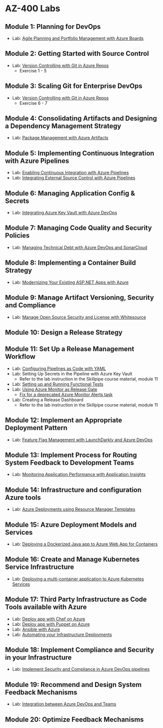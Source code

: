 # AZ-400 Labs

## Module 1: Planning for DevOps
* Lab: [Agile Planning and Portfolio Management with Azure Boards](https://www.azuredevopslabs.com/labs/azuredevops/agile/)

## Module 2: Getting Started with Source Control
* Lab: [Version Controlling with Git in Azure Repos](https://www.azuredevopslabs.com/labs/azuredevops/git/)
  * Exercise 1 - 5

## Module 3: Scaling Git for Enterprise DevOps
* Lab: [Version Controlling with Git in Azure Repos](https://www.azuredevopslabs.com/labs/azuredevops/git/)
  * Exercise 6 - 7

## Module 4: Consolidating Artifacts and Designing a Dependency Management Strategy
* Lab: [Package Management with Azure Artifacts](https://www.azuredevopslabs.com/labs/azuredevops/packagemanagement/)

## Module 5: Implementing Continuous Integration with Azure Pipelines
* Lab: [Enabling Continuous Integration with Azure Pipelines](https://www.azuredevopslabs.com/labs/azuredevops/continuousintegration/
)
* Lab: [Integrating External Source Control with Azure Pipelines](https://www.azuredevopslabs.com/labs/azuredevops/github-integration/)

## Module 6: Managing Application Config & Secrets
* Lab: [Integrating Azure Key Vault with Azure DevOps](https://www.azuredevopslabs.com/labs/vstsextend/azurekeyvault/)

## Module 7: Managing Code Quality and Security Policies
* Lab: [Managing Technical Debt with Azure DevOps and SonarCloud](https://www.azuredevopslabs.com/labs/azuredevops/sonarcloud/)

## Module 8: Implementing a Container Build Strategy
* Lab: [Modernizing Your Existing ASP.NET Apps with Azure](https://www.azuredevopslabs.com/labs/vstsextend/aspnetmodernize/)

## Module 9: Manage Artifact Versioning, Security and Compliance
* Lab: [Manage Open Source Security and License with Whitesource](https://www.azuredevopslabs.com/labs/vstsextend/WhiteSource/)

## Module 10: Design a Release Strategy

## Module 11: Set Up a Release Management Workflow
* Lab: [Configuring Pipelines as Code with YAML](https://www.azuredevopslabs.com/labs/azuredevops/yaml/)
* Lab: Setting Up Secrets in the Pipeline with Azure Key Vault
  * Refer to the lab instruction in the Skillpipe course material, module 11
* Lab: [Setting up and Running Functional Tests](https://www.azuredevopslabs.com/labs/vstsextend/Selenium/)
* Lab: [Using Azure Monitor as Release Gate](https://azuredevopslabs.com/labs/vstsextend/releasegates/)
  * [Fix for a deprecated Azure Monitor Alerts task](https://ningweinw.github.io/AZ400/Lab%20fix%20-%20Release%20Gate)
* Lab: Creating a Release Dashboard
  * Refer to the lab instruction in the Skillpipe course material, module 11

## Module 12: Implement an Appropriate Deployment Pattern
* Lab: [Feature Flag Management with LaunchDarkly and Azure DevOps](https://www.azuredevopslabs.com/labs/vstsextend/launchdarkly/)

## Module 13: Implement Process for Routing System Feedback to Development Teams
* Lab: [Monitoring Application Performance with Application Insights](https://azuredevopslabs.com/labs/azuredevops/appinsights/)

## Module 14: Infrastructure and configuration Azure tools
* Lab: [Azure Deployments using Resource Manager Templates](http://microsoft.github.io/PartsUnlimited/iac/200.2x-IaC-AZ-400T05AppInfra.html)

## Module 15: Azure Deployment Models and Services
* Lab: [Deploying a Dockerized Java app to Azure Web App for Containers](https://azuredevopslabs.com/labs/vstsextend/dockerjava/)

## Module 16: Create and Manage Kubernetes Service Infrastructure
* Lab: [Deploying a multi-container application to Azure Kubernetes Services](https://azuredevopslabs.com/labs/vstsextend/kubernetes/)

## Module 17: Third Party Infrastructure as Code Tools available with Azure
* Lab: [Deploy app with Chef on Azure](http://microsoft.github.io/PartsUnlimitedMRP/iac/200.2x-IaC-DeployappwithChefonAzure.html)
* Lab: [Deploy app with Puppet on Azure](http://microsoft.github.io/PartsUnlimitedMRP/iac/200.2x-IaC-DeployappwithPuppetonAzure.html)
* Lab: [Ansible with Azure](http://microsoft.github.io/PartsUnlimitedMRP/iac/200.2x-IaC-AnsiblewithAzure.html)
* Lab: [Automating your Infrastructure Deployments](https://azuredevopslabs.com/labs/vstsextend/terraform/)

## Module 18: Implement Compliance and Security in your Infrastructure
* Lab: [Implement Security and Compliance in Azure DevOps pipelines](http://microsoft.github.io/PartsUnlimited/iac/200.2x-IaC-SecurityandComplianceinpipeline.html)

## Module 19: Recommend and Design System Feedback Mechanisms
* Lab: [Integration between Azure DevOps and Teams](https://azuredevopslabs.com/labs/vstsextend/teams/)

## Module 20: Optimize Feedback Mechanisms
